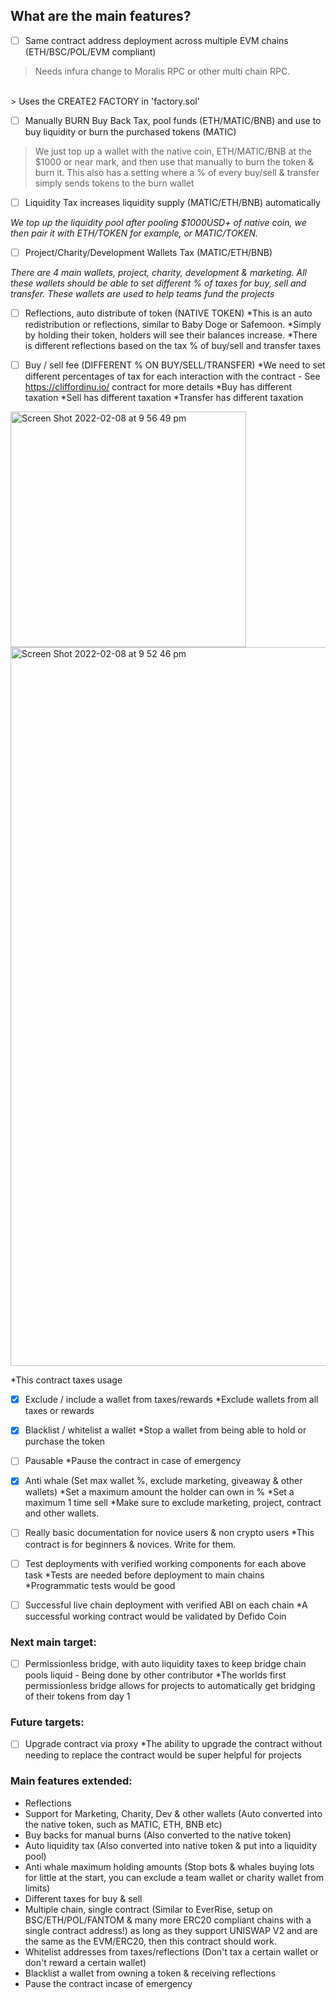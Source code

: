 

## What are the main features?

- [ ] Same contract address deployment across multiple EVM chains (ETH/BSC/POL/EVM compliant) 


> Needs infura change to Moralis RPC or other multi chain RPC.
</br>
> Uses the CREATE2 FACTORY in 'factory.sol'

- [ ] Manually BURN Buy Back Tax, pool funds (ETH/MATIC/BNB) and use to buy liquidity or burn the purchased tokens (MATIC)

> We just top up a wallet with the native coin, ETH/MATIC/BNB at the $1000 or near mark, and then use that manually to burn the token & burn it.
> This also has a setting where a % of every buy/sell & transfer simply sends tokens to the burn wallet

- [ ] Liquidity Tax increases liquidity supply (MATIC/ETH/BNB) automatically


*We top up the liquidity pool after pooling $1000USD+ of native coin, we then pair it with ETH/TOKEN for example, or MATIC/TOKEN.*

- [ ] Project/Charity/Development Wallets Tax (MATIC/ETH/BNB)


*There are 4 main wallets, project, charity, development & marketing. All these wallets should be able to set different % of taxes for buy, sell and transfer.*
*These wallets are used to help teams fund the projects*

- [ ] Reflections, auto distribute of token (NATIVE TOKEN)
*This is an auto redistribution or reflections, similar to Baby Doge or Safemoon. 
*Simply by holding their token, holders will see their balances increase.
*There is different reflections based on the tax % of buy/sell and transfer taxes

- [ ] Buy / sell fee (DIFFERENT % ON BUY/SELL/TRANSFER) 
*We need to set different percentages of tax for each interaction with the contract - See https://cliffordinu.io/ contract for more details
*Buy has different taxation
*Sell has different taxation
*Transfer has different taxation

<img width="377" alt="Screen Shot 2022-02-08 at 9 56 49 pm" src="https://user-images.githubusercontent.com/95591037/152990546-3b291eef-32de-4f90-92f0-00291da4483b.png">
<img width="1150" alt="Screen Shot 2022-02-08 at 9 52 46 pm" src="https://user-images.githubusercontent.com/95591037/152990552-9597e557-7868-459d-b96a-3f817b9c5088.png">


*This contract taxes usage

- [x] Exclude / include a wallet from taxes/rewards
*Exclude wallets from all taxes or rewards

- [x] Blacklist / whitelist a wallet
*Stop a wallet from being able to hold or purchase the token

- [ ] Pausable
*Pause the contract in case of emergency

- [x] Anti whale (Set max wallet %, exclude marketing, giveaway & other wallets)
*Set a maximum amount the holder can own in %
*Set a maximum 1 time sell 
*Make sure to exclude marketing, project, contract and other wallets.

- [ ] Really basic documentation for novice users & non crypto users
*This contract is for beginners & novices. Write for them.

- [ ] Test deployments with verified working components for each above task
*Tests are needed before deployment to main chains
*Programmatic tests would be good

- [ ] Successful live chain deployment with verified ABI on each chain
*A successful working contract would be validated by Defido Coin


### Next main target:
- [ ] Permissionless bridge, with auto liquidity taxes to keep bridge chain pools liquid - Being done by other contributor
*The worlds first permissionless bridge allows for projects to automatically get bridging of their tokens from day 1


### Future targets:
- [ ] Upgrade contract via proxy
*The ability to upgrade the contract without needing to replace the contract would be super helpful for projects



### Main features extended:

- Reflections
- Support for Marketing, Charity, Dev & other wallets (Auto converted into the native token, such as MATIC, ETH, BNB etc)
- Buy backs for manual burns (Also converted to the native token)
- Auto liquidity tax (Also converted into native token & put into a liquidity pool)
- Anti whale maximum holding amounts (Stop bots & whales buying lots for little at the start, you can exclude a team wallet or charity wallet from limits)
- Different taxes for buy & sell
- Multiple chain, single contract (Similar to EverRise, setup on BSC/ETH/POL/FANTOM & many more ERC20 compliant chains with a single contract address!) as long as they support UNISWAP V2 and are the same as the EVM/ERC20, then this contract should work.
- Whitelist addresses from taxes/reflections (Don't tax a certain wallet or don't reward a certain wallet)
- Blacklist a wallet from owning a token & receiving reflections
- Pause the contract incase of emergency
